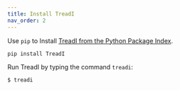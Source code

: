 ```yaml
---
title: Install TreadI
nav_order: 2
---
```


Use `pip` to Install [TreadI from the Python Package Index](https://pypi.org/project/TreadI/).

```
pip install TreadI
```

Run TreadI by typing the command `treadi`:

```
$ treadi
```
